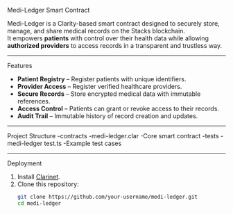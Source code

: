 Medi-Ledger Smart Contract

Medi-Ledger is a Clarity-based smart contract designed to securely store, manage, and share medical records on the Stacks blockchain.  
It empowers **patients** with control over their health data while allowing **authorized providers** to access records in a transparent and trustless way.

---

Features
- **Patient Registry** – Register patients with unique identifiers.  
- **Provider Access** – Register verified healthcare providers.  
- **Secure Records** – Store encrypted medical data with immutable references.  
- **Access Control** – Patients can grant or revoke access to their records.  
- **Audit Trail** – Immutable history of record creation and updates.  

---

Project Structure
-contracts
-medi-ledger.clar 
-Core smart contract
-tests
-medi-ledger test.ts 
-Example test cases


---

Deployment
1. Install [Clarinet](https://github.com/hirosystems/clarinet).  
2. Clone this repository:
   ```bash
   git clone https://github.com/your-username/medi-ledger.git
   cd medi-ledger
